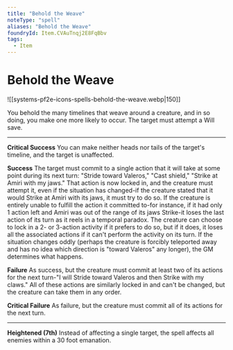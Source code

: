 ```yaml
---
title: "Behold the Weave"
noteType: "spell"
aliases: "Behold the Weave"
foundryId: Item.CVAuTnqj2E8FqBbv
tags:
  - Item
---
```


# Behold the Weave
![[systems-pf2e-icons-spells-behold-the-weave.webp|150]]

You behold the many timelines that weave around a creature, and in so doing, you make one more likely to occur. The target must attempt a Will save.

* * *

**Critical Success** You can make neither heads nor tails of the target's timeline, and the target is unaffected.

**Success** The target must commit to a single action that it will take at some point during its next turn: "Stride toward Valeros," "Cast shield," "Strike at Amiri with my jaws." That action is now locked in, and the creature must attempt it, even if the situation has changed-if the creature stated that it would Strike at Amiri with its jaws, it must try to do so. If the creature is entirely unable to fulfill the action it committed to-for instance, if it had only 1 action left and Amiri was out of the range of its jaws Strike-it loses the last action of its turn as it reels in a temporal paradox. The creature can choose to lock in a 2- or 3-action activity if it prefers to do so, but if it does, it loses all the associated actions if it can't perform the activity on its turn. If the situation changes oddly (perhaps the creature is forcibly teleported away and has no idea which direction is "toward Valeros" any longer), the GM determines what happens.

**Failure** As success, but the creature must commit at least two of its actions for the next turn-"I will Stride toward Valeros and then Strike with my claws." All of these actions are similarly locked in and can't be changed, but the creature can take them in any order.

**Critical Failure** As failure, but the creature must commit all of its actions for the next turn.

* * *

**Heightened (7th)** Instead of affecting a single target, the spell affects all enemies within a 30 foot emanation.

